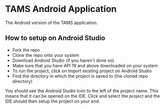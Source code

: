 # TAMS Android Application 

The Android version of the TAMS application.

## How to setup on Android Studio

  - Fork the repo
  - Clone the repo onto your system
  - Download Android Studio (if you haven't done so)
  - Make sure that you have API 19 and above downloaded on your system
  - To run the project, click on import existing project on Android Studio
  - Find the directory in which the project is saved to (the cloned repo directory)
  
You should see the Android Studio Icon to the left of the project name. This means that it can be opened on the IDE.
Click and select the project and the IDE should then setup the project on your end.
